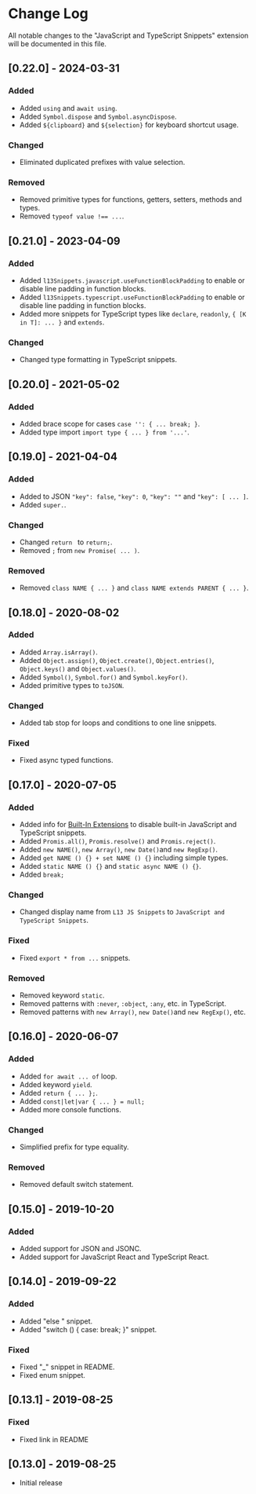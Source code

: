 # Change Log
All notable changes to the "JavaScript and TypeScript Snippets" extension will be documented in this file.

## [0.22.0] - 2024-03-31

### Added
- Added `using` and `await using`.
- Added `Symbol.dispose` and `Symbol.asyncDispose`.
- Added `${clipboard}` and `${selection}` for keyboard shortcut usage.

### Changed
- Eliminated duplicated prefixes with value selection.

### Removed
- Removed primitive types for functions, getters, setters, methods and types.
- Removed `typeof value !== ...`.

## [0.21.0] - 2023-04-09

### Added
- Added `l13Snippets.javascript.useFunctionBlockPadding` to enable or disable line padding in function blocks.
- Added `l13Snippets.typescript.useFunctionBlockPadding` to enable or disable line padding in function blocks.
- Added more snippets for TypeScript types like `declare`, `readonly`, `{ [K in T]: ... }` and `extends`.

### Changed
- Changed type formatting in TypeScript snippets.

## [0.20.0] - 2021-05-02

### Added
- Added brace scope for cases `case '': { ... break; }`.
- Added type import `import type { ... } from '...'`.

## [0.19.0] - 2021-04-04

### Added
- Added to JSON `"key": false`, `"key": 0`, `"key": ""` and `"key": [ ... ]`.
- Added `super.`.

### Changed
- Changed `return ` to `return;`.
- Removed `;` from `new Promise( ... )`.

### Removed
- Removed `class NAME { ... }` and `class NAME extends PARENT { ... }`.

## [0.18.0] - 2020-08-02

### Added
- Added `Array.isArray()`.
- Added `Object.assign()`, `Object.create()`, `Object.entries()`, `Object.keys()` and `Object.values()`.
- Added `Symbol()`, `Symbol.for()` and `Symbol.keyFor()`.
- Added primitive types to `toJSON`.

### Changed
- Added tab stop for loops and conditions to one line snippets.

### Fixed
- Fixed async typed functions.

## [0.17.0] - 2020-07-05

### Added
- Added info for [Built-In Extensions](https://marketplace.visualstudio.com/items?itemName=L13RARY.l13-built-in-extensions) to disable built-in JavaScript and TypeScript snippets.
- Added `Promis.all()`, `Promis.resolve()` and `Promis.reject()`.
- Added `new NAME()`, `new Array()`, `new Date()`and `new RegExp()`.
- Added `get NAME () {} + set NAME () {}` including simple types.
- Added `static NAME () {}` and `static async NAME () {}`.
- Added `break;`

### Changed
- Changed display name from `L13 JS Snippets` to `JavaScript and TypeScript Snippets`.

### Fixed
- Fixed `export * from ...` snippets.

### Removed
- Removed keyword `static`.
- Removed patterns with `:never`, `:object`, `:any`, etc. in TypeScript.
- Removed patterns with `new Array()`, `new Date()`and `new RegExp()`, etc.

## [0.16.0] - 2020-06-07

### Added
- Added `for await ... of` loop.
- Added keyword `yield`.
- Added `return { ... };`.
- Added `const|let|var { ... } = null;`
- Added more console functions.

### Changed

- Simplified prefix for type equality.

### Removed

- Removed default switch statement.

## [0.15.0] - 2019-10-20

### Added
- Added support for JSON and JSONC.
- Added support for JavaScript React and TypeScript React.

## [0.14.0] - 2019-09-22

### Added
- Added "else " snippet.
- Added "switch () { case: break; }" snippet.

### Fixed
- Fixed "_" snippet in README.
- Fixed enum snippet.

## [0.13.1] - 2019-08-25

### Fixed
- Fixed link in README

## [0.13.0] - 2019-08-25
- Initial release